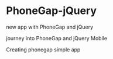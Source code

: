 PhoneGap-jQuery
===============

new app with PhoneGap and jQuery

journey into PhoneGap and jQuery Mobile

Creating phonegap simple app
